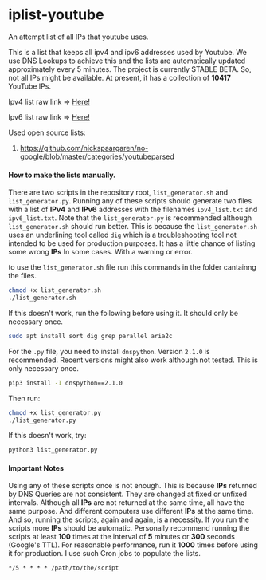 # iplist-youtube
An attempt list of all IPs that youtube uses.

This is a list that keeps all ipv4 and ipv6 addresses used by Youtube.
We use DNS Lookups to achieve this and the lists are automatically updated approximately every 5 minutes.
The project is currently STABLE BETA.
So, not all IPs might be available.
At present, it has a collection of
**10417**
YouTube IPs.

Ipv4 list raw link => [Here!](https://raw.githubusercontent.com/touhidurrr/iplist-youtube/main/ipv4_list.txt)

Ipv6 list raw link => [Here!](https://raw.githubusercontent.com/touhidurrr/iplist-youtube/main/ipv6_list.txt)

Used open source lists:
  1. https://github.com/nickspaargaren/no-google/blob/master/categories/youtubeparsed

#### How to make the lists manually.
There are two scripts in the repository root, `list_generator.sh` and `list_generator.py`.
Running any of these scripts should generate two files with a list of **IPv4** and **IPv6** addresses with the filenames `ipv4_list.txt` and `ipv6_list.txt`.
Note that the `list_generator.py` is recommended although `list_generator.sh` should run better.
This is because the `list_generator.sh` uses an underlining tool called `dig` which is a troubleshooting tool not intended to be used for production purposes.
It has a little chance of listing some wrong **IPs** In some cases.
With a warning or error.

to use the `list_generator.sh` file run this commands in the folder cantainng the files.
```bash
chmod +x list_generator.sh
./list_generator.sh
```
If this doesn't work, run the following before using it.
It should only be necessary once.
```bash
sudo apt install sort dig grep parallel aria2c
```
For the `.py` file, you need to install `dnspython`.
Version `2.1.0` is recommended.
Recent versions might also work although not tested.
This is only necessary once.
```bash
pip3 install -I dnspython==2.1.0
```
Then run:
```bash
chmod +x list_generator.py
./list_generator.py
```
If this doesn't work, try:
```bash
python3 list_generator.py
```
#### Important Notes
Using any of these scripts once is not enough.
This is because **IPs** returned by DNS Queries are not consistent.
They are changed at fixed or unfixed intervals.
Although all **IPs** are not returned at the same time, all have the same purpose.
And different computers use different **IPs** at the same time.
And so, running the scripts, again and again, is a necessity.
If you run the scripts more **IPs** should be automatic.
Personally recommend running the scripts at least **100** times at the interval of **5** minutes or **300** seconds (Google's TTL).
For reasonable performance, run it **1000** times before using it for production.
I use such Cron jobs to populate the lists.
```cron
*/5 * * * * /path/to/the/script
```
